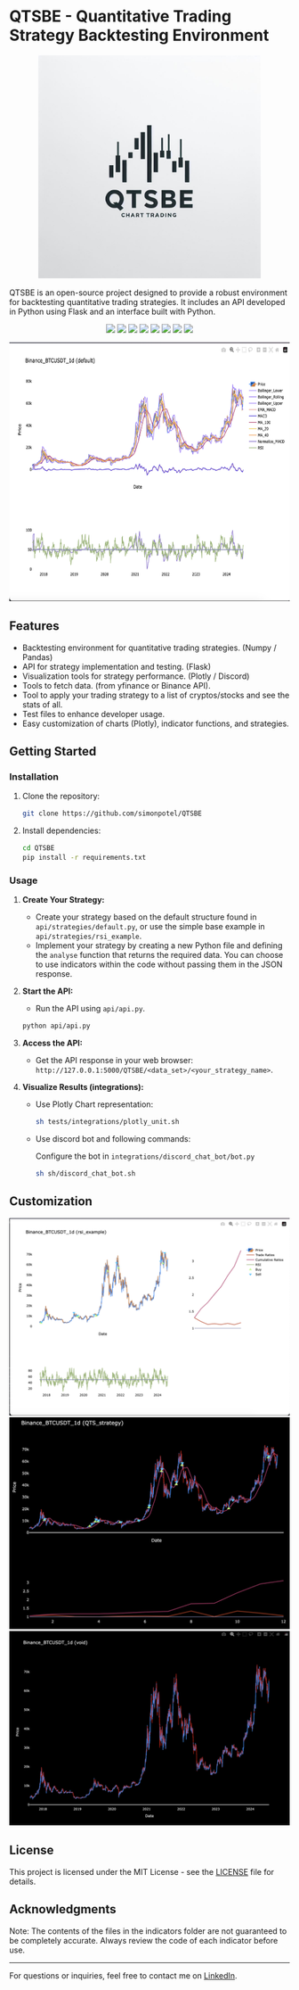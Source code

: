 # QTSBE - Quantitative Trading Strategy Backtesting Environment

<p align="center">
  <img src="https://github.com/simonpotel/QTSBE/blob/master/assets/logo.jpeg?raw=true" width="400" height="400">
</p>

QTSBE is an open-source project designed to provide a robust environment for backtesting quantitative trading strategies. It includes an API developed in Python using Flask and an interface built with Python.

<p align="center">
  <img src="https://img.shields.io/badge/Python-FFD43B?style=for-the-badge&logo=python&logoColor=blue">
  <img src="https://img.shields.io/badge/flask-%23000.svg?style=for-the-badge&logo=flask&logoColor=white">
  <img src="https://img.shields.io/badge/pandas-%23150458.svg?style=for-the-badge&logo=pandas&logoColor=white">
  <img src="https://img.shields.io/badge/numpy-%23013243.svg?style=for-the-badge&logo=numpy&logoColor=white">
  <img src="https://img.shields.io/badge/Plotly-%233F4F75.svg?style=for-the-badge&logo=plotly&logoColor=white">
  <img src="https://img.shields.io/badge/Binance-FCD535?style=for-the-badge&logo=binance&logoColor=white">
  <img src="https://img.shields.io/badge/Yahoo!-6001D2?style=for-the-badge&logo=Yahoo!&logoColor=white">
  <img src="https://img.shields.io/badge/Linux-FCC624?style=for-the-badge&logo=linux&logoColor=black">
</p>

<p align="center">
  <img src="https://github.com/simonpotel/QTSBE/blob/dev/assets/integration/plotly/white_2.png?raw=true" width="618.8" height="463.8">
</p>

## Features

- Backtesting environment for quantitative trading strategies. (Numpy / Pandas)
- API for strategy implementation and testing. (Flask)
- Visualization tools for strategy performance. (Plotly / Discord)
- Tools to fetch data. (from yfinance or Binance API).
- Tool to apply your trading strategy to a list of cryptos/stocks and see the stats of all.
- Test files to enhance developer usage.
- Easy customization of charts (Plotly), indicator functions, and strategies.

## Getting Started

### Installation

1. Clone the repository:

   ```bash
   git clone https://github.com/simonpotel/QTSBE
   ```

2. Install dependencies:

   ```bash
   cd QTSBE
   pip install -r requirements.txt
   ```

### Usage

1. **Create Your Strategy:**
   - Create your strategy based on the default structure found in `api/strategies/default.py`, or use the simple base example in `api/strategies/rsi_example`.
   - Implement your strategy by creating a new Python file and defining the `analyse` function that returns the required data. You can choose to use indicators within the code without passing them in the JSON response.

2. **Start the API:**
   - Run the API using `api/api.py`.

   ```bash
   python api/api.py
   ```

3. **Access the API:**
   - Get the API response in your web browser: `http://127.0.0.1:5000/QTSBE/<data_set>/<your_strategy_name>`.

4. **Visualize Results (integrations):**
   
     - Use Plotly Chart representation:
    
       ```bash
       sh tests/integrations/plotly_unit.sh
       ```
  
     - Use discord bot and following commands:
    
       Configure the bot in `integrations/discord_chat_bot/bot.py`
    
       ```bash
       sh sh/discord_chat_bot.sh
       ```
     

## Customization

![image](https://github.com/simonpotel/QTSBE/blob/dev/assets/integration/plotly/white_3.png?raw=true)
![image](https://github.com/simonpotel/QTSBE/blob/dev/assets/integration/plotly/black_2.png?raw=true)
![image](https://github.com/simonpotel/QTSBE/blob/dev/assets/integration/plotly/void.png?raw=true)

## License

This project is licensed under the MIT License - see the [LICENSE](LICENSE) file for details.

## Acknowledgments

Note: The contents of the files in the indicators folder are not guaranteed to be completely accurate. Always review the code of each indicator before use.

---

For questions or inquiries, feel free to contact me on [LinkedIn](https://www.linkedin.com).
